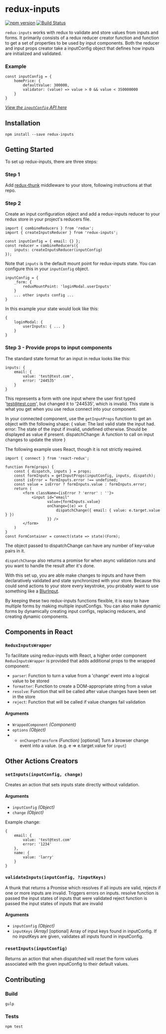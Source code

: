 # redux-inputs
[![npm version](https://badge.fury.io/js/redux-inputs.svg)](https://badge.fury.io/js/redux-inputs) 
[![Build Status](https://travis-ci.org/zillow/redux-inputs.svg?branch=master)](https://travis-ci.org/zillow/redux-inputs)

`redux-inputs` works with redux to validate and store values from inputs and forms.
It primarily consists of a redux reducer creator function and function to get
 a set of properties to be used by input components.
Both the reducer and input props creator take a inputConfig object that defines how inputs
 are initialized and validated.

### Example

    const inputConfig = {
        homePrice: {
            defaultValue: 300000,
            validator: (value) => value > 0 && value < 350000000
        }
    }

[*View the `inputConfig` API here*](INPUTCONFIG.md)

## Installation

`npm install --save redux-inputs`

## Getting Started

To set up redux-inputs, there are three steps:

### Step 1

Add [redux-thunk](https://github.com/gaearon/redux-thunk) middleware to your store,
 following instructions at that repo.

### Step 2

Create an input configuration object and add a redux-inputs reducer to your redux
 store in your project's reducers file.

    import { combineReducers } from 'redux';
    import { createInputsReducer } from 'redux-inputs';

    const inputConfig = { email: {} };
    const reducer = combineReducers({
        inputs: createInputsReducer(inputConfig)
    });

Note that `inputs` is the default mount point for redux-inputs state. You can
 configure this in your `inputConfig` object.

    inputConfig = {
        _form: {
            reduxMountPoint: 'loginModal.userInputs'
        }
        ... other inputs config ...
    }

In this example your state would look like this:

    {
        loginModal: {
            userInputs: { ... }
        }
    }

### Step 3 - Provide props to input components

The standard state format for an input in redux looks like this:

    inputs: {
        email: {
            value: 'test@test.com',
            error: '244535'
        }
    }

This represents a form with one input where the user first typed 'test@test.com',
 but changed it to '244535', which is invalid. This state is what you get when you
 use redux connect into your component.

In your connected component, use the `getInputProps` function to get an object with
 the following shape:
    {
        value: The last valid state the input had.
        error: The state of the input if invalid, undefined otherwise. Should be displayed as value if present.
        dispatchChange: A function to call on input changes to update the store
    }

The following example uses React, though it is not strictly required.

    import { connect } from 'react-redux';

    function Form(props) {
        const { dispatch, inputs } = props;
        const formInputs = getInputProps(inputConfig, inputs, dispatch);
        const isError = formInputs.error !== undefined;
        const value = isError ? formInputs.value : formInputs.error;
        return (
            <form className={isError ? 'error' : ''}>
                <input id="email"
                       value={formInputs.value}
                       onChange={(e) => {
                           dispatchChange({ email: { value: e.target.value } })
                       }} />
            </form>
        )
    }
    const FormContainer = connect(state => state)(Form);

The object passed to dispatchChange can have any number of key-value pairs in it.

`dispatchChange` also returns a promise for when async validation runs and you want to handle the result after it's done.

With this set up, you are able make changes to inputs and have them declaratively
 validated and state synchronized with your store. Because this could send actions
 to your store every keystroke, you probably want to use something like a
 [BlurInput](http://khan.github.io/react-components/#blur-input).

By keeping these two redux-inputs functions flexible, it is easy to have multiple
 forms by making multiple inputConfigs. You can also make dynamic forms by
 dynamically creating input configs, replacing reducers, and creating dynamic components.

## Components in React
### `ReduxInputsWrapper`
To facilitate using redux-inputs with React, a higher order component `ReduxInputsWrapper`
 is provided that adds additional props to the wrapped component:

 - `parser`: Function to turn a value from a 'change' event into a logical value to be stored
 - `formatter`: Function to create a DOM-appropriate string from a value
 - `resolve`: Function that will be called after value changes have been set in the store
 - `reject`: Function that will be called if value changes fail validation

#### Arguments
- `WrappedComponent` *(Component)*
- `options` *(Object)*
- - `onChangeTransform` *(Function)* [optional] Turn a browser change event into a value. (e.g. e => e.target.value for `input`)


## Other Actions Creators

### `setInputs(inputConfig, change)`

Creates an action that sets inputs state directly without validation.

#### Arguments
- `inputConfig` *(Object)*
- `change` *(Object)*

Example change:

    {
        email: {
            value: 'test@test.com'
            error: '1234'
        },
        name: {
            value: 'larry'
        }
    }

### `validateInputs(inputConfig, ?inputKeys)`

A thunk that returns a Promise which resolves if all inputs are valid, rejects if one or more inputs are invalid.
Triggers errors on inputs.
resolve function is passed the input states of inputs that were validated
reject function is passed the input states of inputs that are invalid

#### Arguments
- `inputConfig` *(Object)*
- `inputKeys` *(Array)* [optional] Array of input keys found in inputConfig. If no inputKeys are given, validates all inputs found in inputConfig.

### `resetInputs(inputConfig)`

Returns an action that when dispatched will reset the form values associated with the given inputConfig to their default values.

## Contributing

### Build

    gulp

### Tests

    npm test
